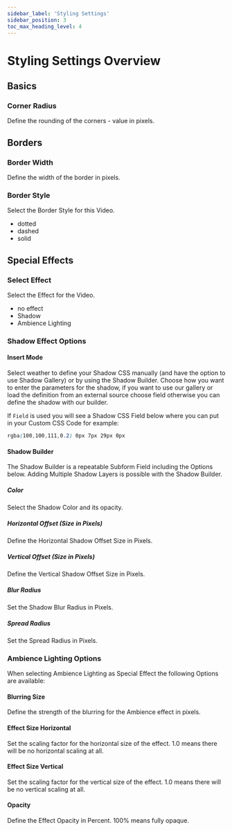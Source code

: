 ```yaml
---
sidebar_label: 'Styling Settings'
sidebar_position: 3
toc_max_heading_level: 4
---
```


# Styling Settings Overview

## Basics

### Corner Radius

Define the rounding of the corners - value in pixels.

## Borders

### Border Width

Define the width of the border in pixels.

### Border Style

Select the Border Style for this Video.

- dotted
- dashed
- solid

## Special Effects

### Select Effect

Select the Effect for the Video.

- no effect
- Shadow
- Ambience Lighting

### Shadow Effect Options

#### Insert Mode

Select weather to define your Shadow CSS manually (and have the option to use Shadow Gallery) or by using the Shadow
Builder. Choose how you want to enter the parameters for the shadow, if you want to use our gallery or load the
definition from an external source choose field otherwise you can define the shadow with our builder.

If `Field` is used you will see a Shadow CSS Field below where you can put in your Custom CSS Code for example:

```css
rgba(100,100,111,0.2) 0px 7px 29px 0px
```

#### Shadow Builder

The Shadow Builder is a repeatable Subform Field including the Options below. Adding Multiple Shadow Layers is possible
with the Shadow Builder.

##### Color

Select the Shadow Color and its opacity.

##### Horizontal Offset (Size in Pixels)

Define the Horizontal Shadow Offset Size in Pixels.

##### Vertical Offset (Size in Pixels)

Define the Vertical Shadow Offset Size in Pixels.

##### Blur Radius

Set the Shadow Blur Radius in Pixels.

##### Spread Radius

Set the Spread Radius in Pixels.

### Ambience Lighting Options

When selecting Ambience Lighting as Special Effect the following Options are available:

#### Blurring Size

Define the strength of the blurring for the Ambience effect in pixels. 

#### Effect Size Horizontal

Set the scaling factor for the horizontal size of the effect. 1.0 means there will be no horizontal scaling at all.

#### Effect Size Vertical

Set the scaling factor for the vertical size of the effect. 1.0 means there will be no vertical scaling at all.

#### Opacity

Define the Effect Opacity in Percent. 100% means fully opaque.

